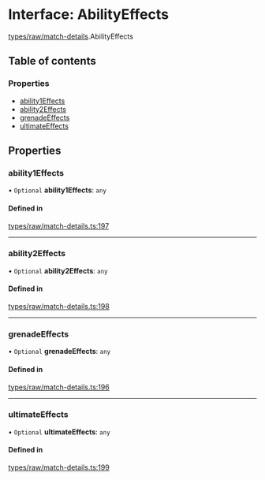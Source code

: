# Interface: AbilityEffects

[types/raw/match-details](../modules/types_raw_match_details.md).AbilityEffects

## Table of contents

### Properties

- [ability1Effects](types_raw_match_details.AbilityEffects.md#ability1effects)
- [ability2Effects](types_raw_match_details.AbilityEffects.md#ability2effects)
- [grenadeEffects](types_raw_match_details.AbilityEffects.md#grenadeeffects)
- [ultimateEffects](types_raw_match_details.AbilityEffects.md#ultimateeffects)

## Properties

### ability1Effects

• `Optional` **ability1Effects**: `any`

#### Defined in

[types/raw/match-details.ts:197](https://github.com/jameslinimk/unofficial-valorant-api/blob/fe67431/package/src/types/raw/match-details.ts#L197)

___

### ability2Effects

• `Optional` **ability2Effects**: `any`

#### Defined in

[types/raw/match-details.ts:198](https://github.com/jameslinimk/unofficial-valorant-api/blob/fe67431/package/src/types/raw/match-details.ts#L198)

___

### grenadeEffects

• `Optional` **grenadeEffects**: `any`

#### Defined in

[types/raw/match-details.ts:196](https://github.com/jameslinimk/unofficial-valorant-api/blob/fe67431/package/src/types/raw/match-details.ts#L196)

___

### ultimateEffects

• `Optional` **ultimateEffects**: `any`

#### Defined in

[types/raw/match-details.ts:199](https://github.com/jameslinimk/unofficial-valorant-api/blob/fe67431/package/src/types/raw/match-details.ts#L199)
